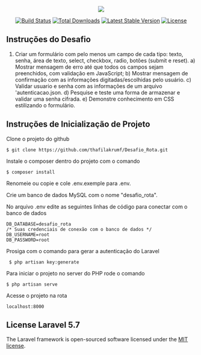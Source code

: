 <p align="center"><img src="https://laravel.com/assets/img/components/logo-laravel.svg"></p>

<p align="center">
<a href="https://travis-ci.org/laravel/framework"><img src="https://travis-ci.org/laravel/framework.svg" alt="Build Status"></a>
<a href="https://packagist.org/packages/laravel/framework"><img src="https://poser.pugx.org/laravel/framework/d/total.svg" alt="Total Downloads"></a>
<a href="https://packagist.org/packages/laravel/framework"><img src="https://poser.pugx.org/laravel/framework/v/stable.svg" alt="Latest Stable Version"></a>
<a href="https://packagist.org/packages/laravel/framework"><img src="https://poser.pugx.org/laravel/framework/license.svg" alt="License"></a>
</p>

## Instruções do Desafio

1) Criar um formulário com pelo menos um campo de cada tipo: texto, senha, área de texto, select, checkbox, radio, botões (submit e reset).
a) Mostrar mensagem de erro até que todos os campos sejam preenchidos, com validação em JavaScript;
b) Mostrar mensagem de confirmação com as informações digitadas/escolhidas pelo usuário.
c) Validar usuario e senha com as informações de um arquivo 'autenticacao.json.
d) Pesquise e teste uma forma de armazenar e validar uma senha cifrada.
e) Demonstre conhecimento em CSS estilizando o formulário.

## Instruções de Inicialização de Projeto


Clone o projeto do github

    $ git clone https://github.com/thafilakrumf/Desafio_Rota.git

Instale o composer dentro do projeto com o comando

    $ composer install

Renomeie ou copie e cole .env.exemple para .env.

Crie um banco de dados MySQL com o nome "desafio_rota".

No arquivo .env 
edite as seguintes linhas de código para conectar com o banco de dados

    DB_DATABASE=desafio_rota
    /* Suas credenciais de conexão com o banco de dados */
    DB_USERNAME=root
    DB_PASSWORD=root

Prosiga com o comando para gerar a autenticação do Laravel

     $ php artisan key:generate

Para iniciar o projeto no server do PHP rode o comando

    $ php artisan serve

Acesse o projeto na rota 

    localhost:8000

## License Laravel 5.7

The Laravel framework is open-sourced software licensed under the [MIT license](https://opensource.org/licenses/MIT).
